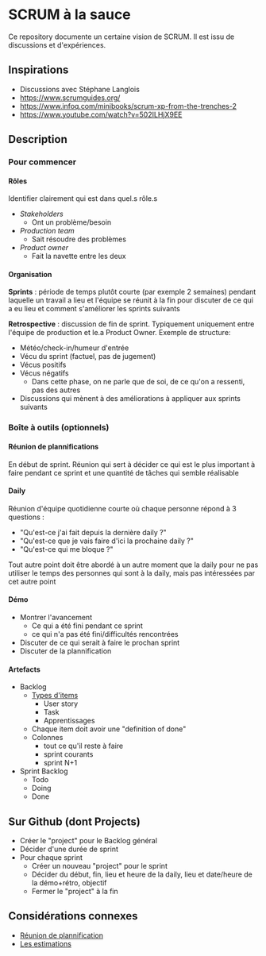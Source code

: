 # SCRUM à la sauce

Ce repository documente un certaine vision de SCRUM. Il est issu de discussions et d'expériences.


## Inspirations

- Discussions avec Stéphane Langlois
- https://www.scrumguides.org/
- https://www.infoq.com/minibooks/scrum-xp-from-the-trenches-2
- https://www.youtube.com/watch?v=502ILHjX9EE


## Description

### Pour commencer

#### Rôles

Identifier clairement qui est dans quel.s rôle.s

- *Stakeholders*
    - Ont un problème/besoin
- *Production team*
    - Sait résoudre des problèmes
- *Product owner*
    - Fait la navette entre les deux


#### Organisation

**Sprints** : période de temps plutôt courte (par exemple 2 semaines) pendant laquelle un travail a lieu et l'équipe se réunit à la fin pour discuter de ce qui a eu lieu et comment s'améliorer les sprints suivants

**Retrospective** : discussion de fin de sprint. Typiquement uniquement entre l'équipe de production et le.a Product Owner. Exemple de structure:
- Météo/check-in/humeur d'entrée
- Vécu du sprint (factuel, pas de jugement)
- Vécus positifs
- Vécus négatifs
    - Dans cette phase, on ne parle que de soi, de ce qu'on a ressenti, pas des autres
- Discussions qui mènent à des améliorations à appliquer aux sprints suivants


### Boîte à outils (optionnels)

#### Réunion de plannifications

En début de sprint. Réunion qui sert à décider ce qui est le plus important à faire pendant ce sprint et une quantité de tâches qui semble réalisable


#### Daily

Réunion d'équipe quotidienne courte où chaque personne répond à 3 questions : 
- "Qu'est-ce j'ai fait depuis la dernière daily ?"
- "Qu'est-ce que je vais faire d'ici la prochaine daily ?"
- "Qu'est-ce qui me bloque ?"

Tout autre point doit être abordé à un autre moment que la daily pour ne pas utiliser le temps des personnes qui sont à la daily, mais pas intéressées par cet autre point


#### Démo

- Montrer l'avancement
    - Ce qui a été fini pendant ce sprint
    - ce qui n'a pas été fini/difficultés rencontrées
- Discuter de ce qui serait à faire le prochan sprint
- Discuter de la plannification


#### Artefacts

- Backlog
    - [Types d'items](types-items.md)
        - User story
        - Task
        - Apprentissages
    - Chaque item doit avoir une "definition of done"
    - Colonnes
        - tout ce qu'il reste à faire
        - sprint courants
        - sprint N+1
- Sprint Backlog
    - Todo
    - Doing
    - Done


## Sur Github (dont Projects)

- Créer le "project" pour le Backlog général
- Décider d'une durée de sprint
- Pour chaque sprint
    - Créer un nouveau "project" pour le sprint
    - Décider du début, fin, lieu et heure de la daily, lieu et date/heure de la démo+rétro, objectif
    - Fermer le "project" à la fin


## Considérations connexes

- [Réunion de plannification](plannification.md)
- [Les estimations](estimations.md)
